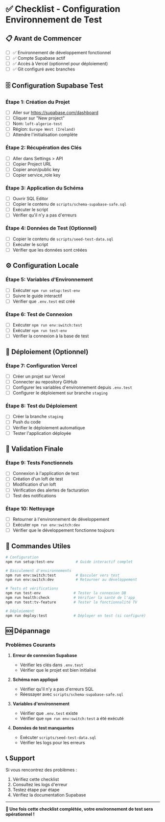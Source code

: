 # ✅ Checklist - Configuration Environnement de Test

## 📋 Avant de Commencer

- [ ] ✅ Environnement de développement fonctionnel
- [ ] ✅ Compte Supabase actif
- [ ] ✅ Accès à Vercel (optionnel pour déploiement)
- [ ] ✅ Git configuré avec branches

## 🗄️ Configuration Supabase Test

### Étape 1: Création du Projet
- [ ] Aller sur https://supabase.com/dashboard
- [ ] Cliquer sur "New project"
- [ ] Nom: `loft-algerie-test`
- [ ] Région: `Europe West (Ireland)`
- [ ] Attendre l'initialisation complète

### Étape 2: Récupération des Clés
- [ ] Aller dans Settings > API
- [ ] Copier Project URL
- [ ] Copier anon/public key
- [ ] Copier service_role key

### Étape 3: Application du Schéma
- [ ] Ouvrir SQL Editor
- [ ] Copier le contenu de `scripts/schema-supabase-safe.sql`
- [ ] Exécuter le script
- [ ] Vérifier qu'il n'y a pas d'erreurs

### Étape 4: Données de Test (Optionnel)
- [ ] Copier le contenu de `scripts/seed-test-data.sql`
- [ ] Exécuter le script
- [ ] Vérifier que les données sont créées

## ⚙️ Configuration Locale

### Étape 5: Variables d'Environnement
- [ ] Exécuter `npm run setup:test-env`
- [ ] Suivre le guide interactif
- [ ] Vérifier que `.env.test` est créé

### Étape 6: Test de Connexion
- [ ] Exécuter `npm run env:switch:test`
- [ ] Exécuter `npm run test-env`
- [ ] Vérifier la connexion à la base de test

## 🚀 Déploiement (Optionnel)

### Étape 7: Configuration Vercel
- [ ] Créer un projet sur Vercel
- [ ] Connecter au repository GitHub
- [ ] Configurer les variables d'environnement depuis `.env.test`
- [ ] Configurer le déploiement sur branche `staging`

### Étape 8: Test du Déploiement
- [ ] Créer la branche `staging`
- [ ] Push du code
- [ ] Vérifier le déploiement automatique
- [ ] Tester l'application déployée

## 🧪 Validation Finale

### Étape 9: Tests Fonctionnels
- [ ] Connexion à l'application de test
- [ ] Création d'un loft de test
- [ ] Modification d'un loft
- [ ] Vérification des alertes de facturation
- [ ] Test des notifications

### Étape 10: Nettoyage
- [ ] Retourner à l'environnement de développement
- [ ] Exécuter `npm run env:switch:dev`
- [ ] Vérifier que le développement fonctionne toujours

## 📝 Commandes Utiles

```bash
# Configuration
npm run setup:test-env          # Guide interactif complet

# Basculement d'environnements
npm run env:switch:test         # Basculer vers test
npm run env:switch:dev          # Retourner au développement

# Tests et vérifications
npm run test-env               # Tester la connexion DB
npm run health:check           # Vérifier la santé de l'app
npm run test:tv-feature        # Tester la fonctionnalité TV

# Déploiement
npm run deploy:test            # Déployer en test (si configuré)
```

## 🆘 Dépannage

### Problèmes Courants

1. **Erreur de connexion Supabase**
   - Vérifier les clés dans `.env.test`
   - Vérifier que le projet est bien initialisé

2. **Schéma non appliqué**
   - Vérifier qu'il n'y a pas d'erreurs SQL
   - Réessayer avec `scripts/schema-supabase-safe.sql`

3. **Variables d'environnement**
   - Vérifier que `.env.test` existe
   - Vérifier que `npm run env:switch:test` a été exécuté

4. **Données de test manquantes**
   - Exécuter `scripts/seed-test-data.sql`
   - Vérifier les logs pour les erreurs

## 📞 Support

Si vous rencontrez des problèmes :
1. Vérifiez cette checklist
2. Consultez les logs d'erreur
3. Testez étape par étape
4. Vérifiez la documentation Supabase

---

**🎯 Une fois cette checklist complétée, votre environnement de test sera opérationnel !**